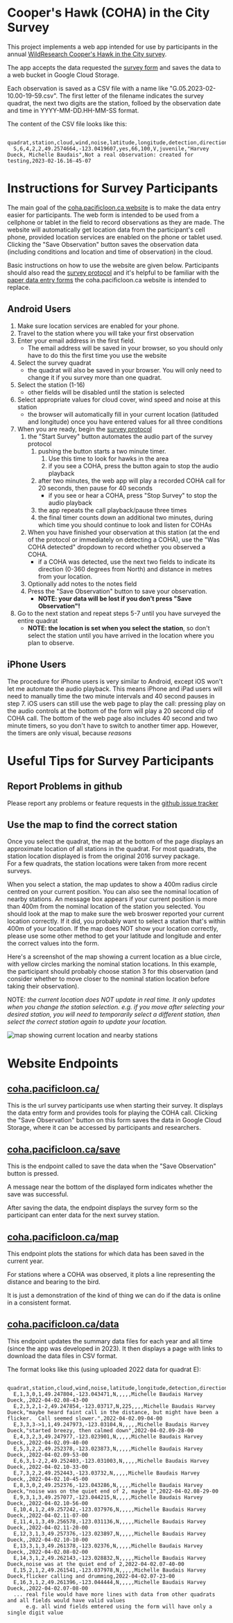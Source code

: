 # Cooper's Hawk (COHA) in the City Survey

This project implements a web app intended for use by 
participants in the annual 
[WildResearch 
Cooper's Hawk in the City survey](https://wildresearch.ca/programs/raptor-monitoring/).

The app accepts the data requested the 
[survey form](http://wildresearch.ca/wp-content/uploads/2017/03/Coopers-Hawk-in-the-City-DataForm_v2.pdf)
and saves the data to a web bucket in Google Cloud Storage.

Each observation is saved as a CSV file with a name like "G.05.2023-02-10.00-19-59.csv". 
The first letter of the filename indicates the survey quadrat, the next two digits are the station,
folloed by the observation date and time in YYYY-MM-DD.HH-MM-SS format.

The content of the CSV file looks like this:

      quadrat,station,cloud,wind,noise,latitude,longitude,detection,direction,distance,detection_type,age_class,observers,notes,timestamp
      S,6,4,2,2,49.2574664,-123.0419607,yes,66,100,V,juvenile,"Harvey Dueck, Michelle Baudais",Not a real observation: created for testing,2023-02-16.16-45-07


# Instructions for Survey Participants
The main goal of the [coha.pacificloon.ca website](https://coha.pacificloon.ca) is to make the data entry easier 
for participants. 
The web form is intended to be used from a cellphone or tablet in the field to 
record observations as they are made.  The website will automatically get location data from the participant's cell 
phone, provided location services are enabled on the phone or tablet used.  Clicking the "Save Observation" button
saves the observation data (including conditions and location and time of observation) in the cloud.

Basic instructions on how to use the website are given below.  Participants should also read the 
[survey protocol](http://wildresearch.ca/wp-content/uploads/2017/03/Coopers-Hawk-in-the-City-Survey-Protocol.pdf)
and it's helpful to be familiar with the 
[paper data entry forms](http://wildresearch.ca/wp-content/uploads/2017/03/Coopers-Hawk-in-the-City-DataForm_v2.pdf)
the coha.pacificloon.ca website is intended to replace.

## Android Users

1. Make sure location services are enabled for your phone.
2. Travel to the station where you will take your first observation
3. Enter your email address in the first field.
   - The email address will be saved in your browser, so you should only have to do this the first time you use the website
4. Select the survey quadrat
   - the quadrat will also be saved in your browser.  You will only need to change it if you survey more than one quadrat.
5. Select the station (1-16)
   - other fields will be disabled until the station is selected
6. Select appropriate values for cloud cover, wind speed and noise at this station 
   - the browser will automatically fill in your current location (latituded and longitude) once you have entered values for all three conditions
7. When you are ready, begin the [survey protocol](http://wildresearch.ca/wp-content/uploads/2017/03/Coopers-Hawk-in-the-City-Survey-Protocol.pdf)
   1. the "Start Survey" button automates the audio part of the survey protocol
      1. pushing the button starts a two minute timer.  
         1. Use this time to look for hawks in the area
         2. if you see a COHA, press the button again to stop the audio playback
      2. after two minutes, the web app will play a recorded COHA call for 20 seconds, then pause for 40 seconds
         - if you see or hear a COHA, press "Stop Survey" to stop the audio playback
      3. the app repeats the call playback/pause three times
      4. the final timer counts down an additional two minutes, during which time you should continue to look and listen for COHAs
   2. When you have finished your observation at this station (at the end of the protocol or immediately on detecting a COHA), use the "Was COHA detected" dropdown to record whether you observed a COHA.
      - if a COHA was detected, use the next two fields to indicate its direction (0-360 degrees from North) and distance in metres from your location.
   3. Optionally add notes to the notes field
   4. Press the "Save Observation" button to save your observation.
      - **NOTE: your data will be lost if you don't press "Save Observation"!**
8. Go to the next station and repeat steps 5-7 until you have surveyed the entire quadrat
   - **NOTE: the location is set when you select the station**, so don't select the station until you have arrived in the location where you plan to observe.

## iPhone Users

The procedure for iPhone users is very similar to Android, except iOS won't let me automate the audio playback.
This means iPhone and iPad users will need to manually time the two minute intervals and 40 second pauses in step 7.
iOS users can still use the web page to play the call: pressing play on the audio controls at the bottom of the form 
will play a 20 second clip of COHA call.  The bottom of the web page also includes 40 second and two minute timers,
so you don't have to switch to another timer app.  However, the timers are only visual, because *reasons*

# Useful Tips for Survey Participants
## Report Problems in github
Please report any problems or feature requests in the 
[github issue tracker](https://github.com/commonloon/coha-gcloud/issues)

## Use the map to find the correct station
Once you select the quadrat, the map at the bottom of the page displays an approximate location of all stations in 
the quadrat.  For most quadrats, the station location displayed is from the original 2016 survey package.  
For a few quadrats, the station locations were taken from more recent surveys.

When you select a station, the map updates to show a 400m radius circle centred on your current position.
You can also see the nominal location of nearby stations.  An message box appears if your current position is more than 
400m from the nominal location of the station you selected.  You should look at the map to make sure the web
broswer reported your current location correctly.  If it did, you probably want to select a station that's within
400m of your location.  If the map does NOT show your location correctly, please use some other method to get your
latitude and longitude and enter the correct values into the form.

Here's a screenshot of the map showing a current location as a blue circle, with yellow circles marking the
nominal station locations.  In this example, the participant should probably choose station 3 for this observation
(and consider whether to move closer to the nominal station location before taking their observation).

NOTE: *the current location does NOT update in real time.  It only updates when you change the station selection.
e.g. if you move after selecting your desired station, you will need to temporarily select a different station,
then select the correct station again to update your location.*

![map showing current location and nearby stations](map_demo.jpg)

# Website Endpoints

## [coha.pacificloon.ca/](https://coha.pacificloon.ca)

This is the url survey participants use when starting their survey.  It displays the data entry form and 
provides tools for playing the COHA call.  Clicking the "Save Observation" button on this form saves the data
in Google Cloud Storage, where it can be accessed by participants and researchers.

## [coha.pacificloon.ca/save](https://coha.pacificloon.ca/save)

This is the endpoint called to save the data when the "Save Observation" button is pressed.

A message near the bottom of the displayed form indicates whether the save was successful.

After saving the data, the endpoint displays the survey form so the participant can enter data 
for the next survey station.

## [coha.pacificloon.ca/map](https://coha.pacificloon.ca/map)

This endpoint plots the stations for which data has been saved in the current year.

For stations where a COHA was observed, it plots a line representing the distance and bearing to the bird.

It is just a demonstration of the kind of thing we can do if the data is online in a consistent format.

## [coha.pacificloon.ca/data](https://coha.pacifcloon.ca/data)

This endpoint updates the summary data files for each year and all time (since the app was developed 
in 2023).  It then displays a page with links to download the data files in CSV format.

The format looks like this (using uploaded 2022 data for quadrat E):

      quadrat,station,cloud,wind,noise,latitude,longitude,detection,direction,distance,detection_type,age_class,observers,notes,timestamp
      E,1,3,0,1,49.247804,-123.043471,N,,,,,Michelle Baudais Harvey Dueck,,2022-04-02.08-43-00
      E,2,3,2,1-2,49.247854,-123.03717,N,225,,,,Michelle Baudais Harvey Dueck,"maybe heard faint call in the distance, but might have been a flicker.  Call seemed slower.",2022-04-02.09-04-00
      E,3,3,3->1,1,49.247973,-123.03104,N,,,,,Michelle Baudais Harvey Dueck,"started breezy, then calmed down",2022-04-02.09-28-00
      E,4,3,2,3,49.247977,-123.023901,N,,,,,Michelle Baudais Harvey Dueck,,2022-04-02.09-40-00
      E,5,3,2,2,49.252378,-123.023873,N,,,,,Michelle Baudais Harvey Dueck,,2022-04-02.09-53-00
      E,6,3,1-2,2,49.252403,-123.031003,N,,,,,Michelle Baudais Harvey Dueck,,2022-04-02.10-33-00
      E,7,3,2,2,49.252443,-123.03732,N,,,,,Michelle Baudais Harvey Dueck,,2022-04-02.10-45-00
      E,8,3,0,2,49.252376,-123.043286,N,,,,,Michelle Baudais Harvey Dueck,"noise was on the quiet end of 2, maybe 1",2022-04-02.08-29-00
      E,9,3,1,3,49.257077,-123.044215,N,,,,,Michelle Baudais Harvey Dueck,,2022-04-02.10-56-00
      E,10,4,1,2,49.257242,-123.037976,N,,,,,Michelle Baudais Harvey Dueck,,2022-04-02.11-07-00
      E,11,4,1,3,49.256578,-123.031136,N,,,,,Michelle Baudais Harvey Dueck,,2022-04-02.11-20-00
      E,12,3,1,3,49.257376,-123.023897,N,,,,,Michelle Baudais Harvey Dueck,,2022-04-02.10-10-00
      E,13,3,1,3,49.261378,-123.02376,N,,,,,Michelle Baudais Harvey Dueck,,2022-04-02.08-02-00
      E,14,3,1,2,49.262143,-123.028832,N,,,,,Michelle Baudais Harvey Dueck,noise was at the quiet end of 2,2022-04-02.07-40-00
      E,15,2,1,2,49.261541,-123.037978,N,,,,,Michelle Baudais Harvey Dueck,flicker calling and drumming,2022-04-02.07-23-00
      E,16,3,1,2,49.261396,-123.044444,N,,,,,Michelle Baudais Harvey Dueck,,2022-04-02.07-08-00
      ... real file would have more lines with data from other quadrats and all fields would have valid values
          e.g. all wind fields emtered using the form will have only a single digit value
